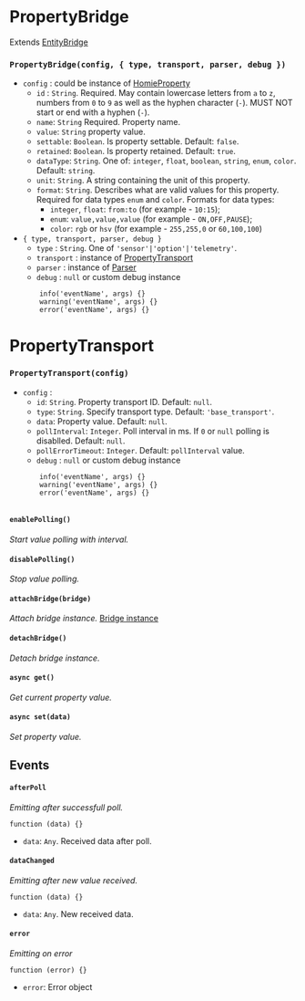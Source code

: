 # PropertyBridge
Extends [EntityBridge](../Entity/README.md)

### `PropertyBridge(config, { type, transport, parser, debug })`
* `config` : could be instance of [HomieProperty](../../Property/README.md)
    * `id` : `String`. Required. May contain lowercase letters from `a` to `z`, numbers from `0` to `9` as well as the hyphen character (`-`). MUST NOT start or end with a hyphen (`-`).
    * `name`: `String` Required. Property name.
    * `value`: `String` property value.
    * `settable`: `Boolean`. Is property settable. Default: `false`.
    * `retained`: `Boolean`. Is property retained. Default: `true`.
    * `dataType`: `String`. One of: `integer`, `float`, `boolean`, `string`, `enum`, `color`. Default: `string`.
    * `unit`: `String`. A string containing the unit of this property.
    * `format`: `String`. Describes what are valid values for this property. Required for data types `enum` and `color`.
    Formats for data types:
        * `integer`, `float`: `from:to` (for example - `10:15`);
        * `enum`: `value,value,value` (for example - `ON,OFF,PAUSE`);
        * `color`: `rgb` or `hsv` (for example - `255,255,0` or `60,100,100`)
* `{ type, transport, parser, debug }`
    * `type` : `String`. One of `'sensor'|'option'|'telemetry'`.
    * `transport` : instance of [PropertyTransport](README.md)
    * `parser` : instance of [Parser](../Parser/README.md)
    * `debug` : `null` or custom debug instance
    ```
        info('eventName', args) {}
        warning('eventName', args) {}
        error('eventName', args) {}
    ```

# PropertyTransport
### `PropertyTransport(config)`
* `config` :
    * `id`: `String`. Property transport ID. Default: `null`.
    * `type`: `String`. Specify transport type. Default: `'base_transport'`.
    * `data`: Property value. Default: `null`.
    * `pollInterval`: `Integer`. Poll interval in ms. If `0` or `null` polling is disablled. Default: `null`.
    * `pollErrorTimeout`: `Integer`. Default: `pollInterval` value.
    * `debug` : `null` or custom debug instance
    ```
        info('eventName', args) {}
        warning('eventName', args) {}
        error('eventName', args) {}


#### `enablePolling()`
*Start value polling with interval.*

#### `disablePolling()`
*Stop value polling.*

#### `attachBridge(bridge)`
*Attach bridge instance.*
[Bridge instance](../README.md)

#### `detachBridge()`
*Detach bridge instance.*

#### `async get()`
*Get current property value.*

#### `async set(data)`
*Set property value.*

## Events
#### `afterPoll`
*Emitting after successfull poll.*
```
function (data) {}
```
* `data`: `Any`. Received data after poll.

#### `dataChanged`
*Emitting after new value received.*
```
function (data) {}
```
* `data`: `Any`. New received data.


#### `error`
*Emitting on error*
```
function (error) {}
```
* `error`: Error object

